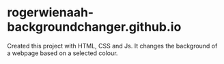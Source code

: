 # rogerwienaah-backgroundchanger.github.io
Created this project with HTML, CSS and Js. It changes the background of a webpage based on a selected colour.
